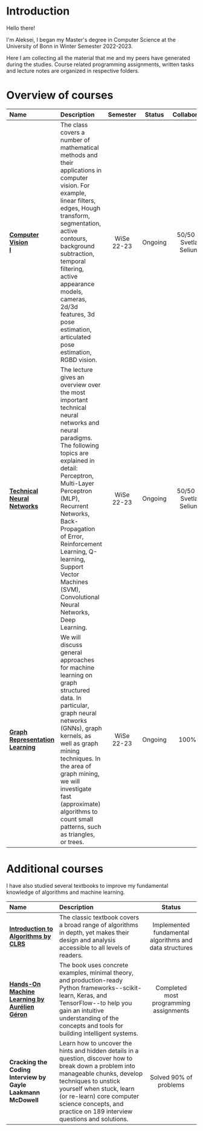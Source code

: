 # Introduction

Hello there!

I'm Aleksei, I began my Master's degree in Computer Science at the University of Bonn in Winter Semester 2022-2023. 

Here I am collecting all the material that me and my peers have generated during the studies. Course related programming assignments, written tasks and lecture notes are organized in respective folders.

# Overview of courses

| Name | Description | Semester | Status | Collaborators |
| :---- |:----| :---:|:---:|:---:|
| **[Computer Vision<br />I](https://github.com/AgentSamBond/Maching_learning_study/tree/main/2201_Computer_vision)** | The class covers a number of mathematical methods and their applications in computer vision. For example, linear filters, edges, Hough transform, segmentation, active contours, background subtraction, temporal filtering, active appearance models, cameras, 2d/3d features, 3d pose estimation, articulated pose estimation, RGBD vision. | WiSe<br />22-23 | Ongoing | 50/50 with Svetlana Seliunina |
| **[Technical Neural Networks](https://github.com/AgentSamBond/Maching_learning_study/tree/main/4204_Technical_Neural_Networks)** | 	The lecture gives an overview over the most important technical neural networks and neural paradigms. The following topics are explained in detail: Perceptron, Multi-Layer Perceptron (MLP), Recurrent Networks, Back-Propagation of Error, Reinforcement Learning, Q-learning, Support Vector Machines (SVM), Convolutional Neural Networks, Deep Learning. | WiSe<br />22-23 | Ongoing | 50/50 with Svetlana Seliunina |
| **[Graph Representation Learning](https://github.com/AgentSamBond/Maching_learning_study/tree/main/4316_Graph_Representation_Learning)**| We will discuss general approaches for machine learning on graph structured data. In particular, graph neural networks (GNNs), graph kernels, as well as graph mining techniques. In the area of graph mining, we will investigate fast (approximate) algorithms to count small patterns, such as triangles, or trees. |WiSe<br />22-23 | Ongoing | 100% me |

# Additional courses

I have also studied several textbooks to improve my fundamental knowledge of algorithms and machine learning.

| Name | Description | Status |
| :---- |:----| :---:|
|**[Introduction to Algorithms by CLRS](https://github.com/AgentSamBond/Maching_learning_study/tree/main/Introduction_to_algorithms)**| The classic textbook covers a broad range of algorithms in depth, yet makes their design and analysis accessible to all levels of readers. | Implemented fundamental algorithms and data structures |
| **[Hands-On Machine Learning by Aurélien Géron](https://github.com/AgentSamBond/Maching_learning_study/tree/main/Hands_on_machine_learning)**| The book uses concrete examples, minimal theory, and production-ready Python frameworks--scikit-learn, Keras, and TensorFlow--to help you gain an intuitive understanding of the concepts and tools for building intelligent systems. | Completed most programming assignments |
| **Cracking the Coding Interview by Gayle Laakmann McDowell**| Learn how to uncover the hints and hidden details in a question, discover how to break down a problem into manageable chunks, develop techniques to unstick yourself when stuck, learn (or re-learn) core computer science concepts, and practice on 189 interview questions and solutions. | Solved 90% of problems |
